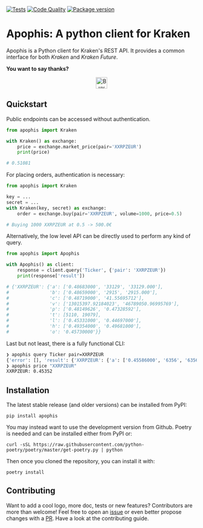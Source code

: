[![Tests](https://github.com/tupui/apophis/workflows/Tests/badge.svg?branch=master)](
https://github.com/tupui/apophis/actions?query=workflow%3A%22Tests%22
)
[![Code Quality](https://github.com/tupui/apophis/workflows/Code%20Quality/badge.svg?branch=master)](
https://github.com/tupui/apophis/actions?query=workflow%3A%22Code+Quality%22
)
[![Package version](https://img.shields.io/pypi/v/apophis?color=%2334D058&label=pypi%20package)](
https://pypi.org/project/apophis
)

# Apophis: A python client for Kraken

Apophis is a Python client for Kraken's REST API. It provides a common interface
for both *Kraken* and *Kraken Future*.

**You want to say thanks?**

<p align="center">
<a href="https://www.buymeacoffee.com/tupui" target="_blank"><img src="https://cdn.buymeacoffee.com/buttons/v2/default-yellow.png" alt="Buy Me A Coffee: https://www.buymeacoffee.com/tupui" height=30" ></a>
</p>

## Quickstart

Public endpoints can be accessed without authentication.
```python
from apophis import Kraken

with Kraken() as exchange:
    price = exchange.market_price(pair='XXRPZEUR')
    print(price)

# 0.51081
```

For placing orders, authentication is necessary:
```python
from apophis import Kraken

key = ...
secret = ...
with Kraken(key, secret) as exchange:
    order = exchange.buy(pair='XXRPZEUR', volume=1000, price=0.5)

# Buying 1000 XXRPZEUR at 0.5 -> 500.0€
```

Alternatively, the low level API can be directly used to perform any kind of
query.

```python
from apophis import Apophis

with Apophis() as client:
    response = client.query('Ticker', {'pair': 'XXRPZEUR'})
    print(response['result'])

# {'XXRPZEUR': {'a': ['0.48683000', '33129', '33129.000'],
#               'b': ['0.48659000', '2915', '2915.000'],
#               'c': ['0.48719000', '41.55695712'],
#               'v': ['13015397.92184023', '46789050.96995769'],
#               'p': ['0.48149626', '0.47328592'],
#               't': [5110, 19079],
#               'l': ['0.45331000', '0.44697000'],
#               'h': ['0.49354000', '0.49681000'],
#               'o': '0.45730000'}}
```

Last but not least, there is a fully functional CLI:
```bash
❯ apophis query Ticker pair=XXRPZEUR
{'error': [], 'result': {'XXRPZEUR': {'a': ['0.45586000', '6356', '6356.000'], 'b': ['0.45561000', '63000', '63000.000'], 'c': ['0.45521000', '71.58800000'], 'v': ['27100060.07361936', '45765330.64314690'], 'p': ['0.43901689', '0.45396762'], 't': [11527, 19747], 'l': ['0.41500000', '0.41500000'], 'h': ['0.46588000', '0.49300000'], 'o': '0.46153000'}}}
❯ apophis price "XXRPZEUR"
XXRPZEUR: 0.45352
```




## Installation

The latest stable release (and older versions) can be installed from PyPI:

    pip install apophis

You may instead want to use the development version from Github. Poetry is
needed and can be installed either from PyPI or:

    curl -sSL https://raw.githubusercontent.com/python-poetry/poetry/master/get-poetry.py | python

Then once you cloned the repository, you can install it with:

    poetry install

## Contributing

Want to add a cool logo, more doc, tests or new features? Contributors are more
than welcome! Feel free to open an [issue](https://github.com/tupui/apophis/issues)
or even better propose changes with a [PR](https://github.com/tupui/apophis/compare).
Have a look at the contributing guide.

